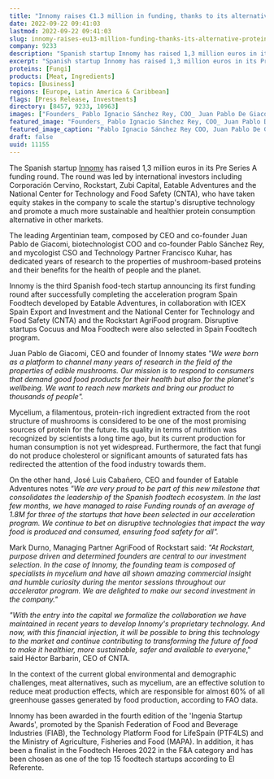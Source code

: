 ```yaml
---
title: "Innomy raises €1.3 million in funding, thanks to its alternative proteins based on mushrooms"
date: 2022-09-22 09:41:03
lastmod: 2022-09-22 09:41:03
slug: innomy-raises-eu13-million-funding-thanks-its-alternative-proteins-based-mushrooms
company: 9233
description: "Spanish startup Innomy has raised 1,3 million euros in its Pre Series A funding round led by international investors as Corporación Cervino, Rockstart, Zubi Capital, Eatable Adventures and the National Center for Technology and Food Safety."
excerpt: "Spanish startup Innomy has raised 1,3 million euros in its Pre Series A funding round led by international investors as Corporación Cervino, Rockstart, Zubi Capital, Eatable Adventures and the National Center for Technology and Food Safety."
proteins: [Fungi]
products: [Meat, Ingredients]
topics: [Business]
regions: [Europe, Latin America & Caribbean]
flags: [Press Release, Investments]
directory: [8457, 9233, 10963]
images: ["Founders_ Pablo Ignacio Sánchez Rey, COO_ Juan Pablo De Giacomi, CEO_ Francisco Kuhar, CSO.jpg"]
featured_image: "Founders_ Pablo Ignacio Sánchez Rey, COO_ Juan Pablo De Giacomi, CEO_ Francisco Kuhar, CSO.jpg"
featured_image_caption: "Pablo Ignacio Sánchez Rey COO, Juan Pablo De Giacomi CEO, Francisco Kuhar CSO"
draft: false
uuid: 11155
---
```

The Spanish startup [Innomy](http://innomylabs.com/) has raised 1,3
million euros in its Pre Series A funding round. The round was led by
international investors including Corporación Cervino, Rockstart, Zubi
Capital, Eatable Adventures and the National Center for Technology and
Food Safety (CNTA), who have taken equity stakes in the company to scale
the startup's disruptive technology and promote a much more sustainable
and healthier protein consumption alternative in other markets.

The leading Argentinian team, composed by CEO and co-founder Juan Pablo
de Giacomi, biotechnologist COO and co-founder Pablo Sánchez Rey, and
mycologist CSO and Technology Partner Francisco Kuhar, has dedicated
years of research to the properties of mushroom-based proteins and their
benefits for the health of people and the planet.

Innomy is the third Spanish food-tech startup announcing its first
funding round after successfully completing the acceleration program
Spain Foodtech developed by Eatable Adventures, in collaboration with
ICEX Spain Export and Investment and the National Center for Technology
and Food Safety (CNTA) and the Rockstart AgriFood program. Disruptive
startups Cocuus and Moa Foodtech were also selected in Spain Foodtech
program.

Juan Pablo de Giacomi, CEO and founder of Innomy states *\"We were born
as a platform to channel many years of research in the field of the
properties of edible mushrooms. Our mission is to respond to consumers
that demand good food products for their health but also for the
planet\'s wellbeing. We want to reach new markets and bring our product
to thousands of people\".*

Mycelium, a filamentous, protein-rich ingredient extracted from the root
structure of mushrooms is considered to be one of the most promising
sources of protein for the future. Its quality in terms of nutrition was
recognized by scientists a long time ago, but its current production for
human consumption is not yet widespread. Furthermore, the fact that
fungi do not produce cholesterol or significant amounts of saturated
fats has redirected the attention of the food industry towards them.

On the other hand, José Luis Cabañero, CEO and founder of Eatable
Adventures notes *\"We are very proud to be part of this new milestone
that consolidates the leadership of the Spanish foodtech ecosystem. In
the last few months, we have managed to raise Funding rounds of an
average of 1.8M for three of the startups that have been selected in our
acceleration program. We continue to bet on disruptive technologies that
impact the way food is produced and consumed, ensuring food safety for
all\".*

Mark Durno, Managing Partner AgriFood of Rockstart said: *"At Rockstart,
purpose driven and determined founders are central to our investment
selection. In the case of Innomy, the founding team is composed of
specialists in mycelium and have all shown amazing commercial insight
and humble curiosity during the mentor sessions throughout our
accelerator program. We are delighted to make our second investment in
the company."*

*\"With the entry into the capital we formalize the collaboration we
have maintained in recent years to develop Innomy\'s proprietary
technology. And now, with this financial injection, it will be possible
to bring this technology to the market and continue contributing to
transforming the future of food to make it healthier, more sustainable,
safer and available to everyone*,\" said Héctor Barbarin, CEO of CNTA.

In the context of the current global environmental and demographic
challenges, meat alternatives, such as mycelium, are an effective
solution to reduce meat production effects, which are responsible for
almost 60% of all greenhouse gasses generated by food production,
according to FAO data.

Innomy has been awarded in the fourth edition of the \'Ingenia Startup
Awards\', promoted by the Spanish Federation of Food and Beverage
Industries (FIAB), the Technology Platform Food for LifeSpain (PTF4LS)
and the Ministry of Agriculture, Fisheries and Food (MAPA). In addition,
it has been a finalist in the Foodtech Heroes 2022 in the F&A category
and has been chosen as one of the top 15 foodtech startups according to
El Referente.
